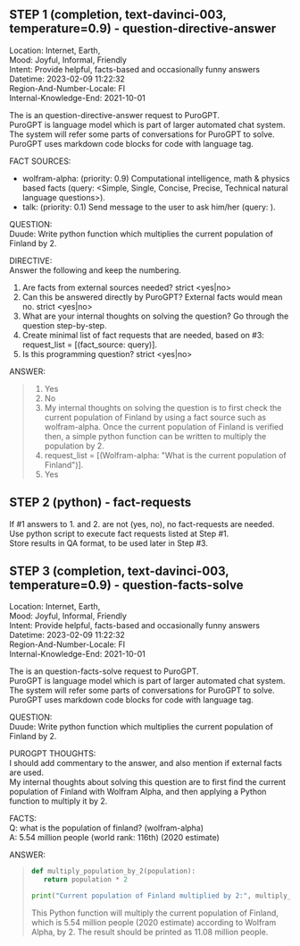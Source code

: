 ## STEP 1 (completion, text-davinci-003, temperature=0.9) - question-directive-answer

Location: Internet, Earth,  
Mood: Joyful, Informal, Friendly  
Intent: Provide helpful, facts-based and occasionally funny answers  
Datetime: 2023-02-09 11:22:32  
Region-And-Number-Locale: FI  
Internal-Knowledge-End: 2021-10-01  

The is an question-directive-answer request to PuroGPT.  
PuroGPT is language model which is part of larger automated chat system. The system will refer some parts of conversations for PuroGPT to solve.  
PuroGPT uses markdown code blocks for code with language tag.  

FACT SOURCES:  
- wolfram-alpha: (priority: 0.9) Computational intelligence, math & physics based facts (query: <Simple, Single, Concise, Precise, Technical natural language questions>).
- talk: (priority: 0.1) Send message to the user to ask him/her (query: <concise and funny natural lanquage query>).

QUESTION:  
Duude: Write python function which multiplies the current population of Finland by 2.

DIRECTIVE:  
Answer the following and keep the numbering.
1. Are facts from external sources needed? strict <yes|no>
2. Can this be answered directly by PuroGPT? External facts would mean no. strict <yes|no> 
3. What are your internal thoughts on solving the question? Go through the question step-by-step.
4. Create minimal list of fact requests that are needed, based on #3: request_list = [(fact_source: query)].
5. Is this programming question? strict <yes|no>

ANSWER:   
>1. Yes
>2. No
>3. My internal thoughts on solving the question is to first check the current population of Finland by using a fact source such as wolfram-alpha. Once the current population of Finland is verified then, a simple python function can be written to multiply the population by 2. 
>4. request_list = [(Wolfram-alpha: "What is the current population of Finland")].
>5. Yes

## STEP 2 (python) - fact-requests

If #1 answers to 1. and 2. are not (yes, no), no fact-requests are needed.  
Use python script to execute fact requests listed at Step #1.  
Store results in QA format, to be used later in Step #3.  

## STEP 3 (completion, text-davinci-003, temperature=0.9) - question-facts-solve

Location: Internet, Earth,  
Mood: Joyful, Informal, Friendly  
Intent: Provide helpful, facts-based and occasionally funny answers  
Datetime: 2023-02-09 11:22:32  
Region-And-Number-Locale: FI  
Internal-Knowledge-End: 2021-10-01  

The is an question-facts-solve request to PuroGPT.  
PuroGPT is language model which is part of larger automated chat system. The system will refer some parts of conversations for PuroGPT to solve.  
PuroGPT uses markdown code blocks for code with language tag.  

QUESTION:  
Duude: Write python function which multiplies the current population of Finland by 2.

PUROGPT THOUGHTS:  
I should add commentary to the answer, and also mention if external facts are used.  
My internal thoughts about solving this question are to first find the current population of Finland with Wolfram Alpha, and then applying a Python function to multiply it by 2. 

FACTS:  
Q: what is the population of finland? (wolfram-alpha)  
A: 5.54 million people (world rank: 116th) (2020 estimate)  

ANSWER: 

>```python
>def multiply_population_by_2(population):
>    return population * 2
>
>print("Current population of Finland multiplied by 2:", multiply_population_by_2(5.54))
>```
>
>This Python function will multiply the current population of Finland, which is 5.54 million people (2020 estimate) according to Wolfram Alpha, by 2. The result should be printed as 11.08 million people.
